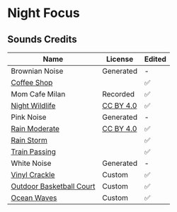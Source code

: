 # Night Focus

## Sounds Credits

| Name                                                                              | License                                                   | Edited |
| --------------------------------------------------------------------------------- | --------------------------------------------------------- | ------ |
| Brownian Noise                                                                    | Generated                                                 | -      |
| [Coffee Shop](https://signaturesounds.org/)                                       |                                                           | ✅      |
| Mom Cafe Milan                                                                    | Recorded                                                  | ✅      |
| [Night Wildlife](https://freesound.org/people/InspectorJ/sounds/352514/)          | [CC BY 4.0](https://creativecommons.org/licenses/by/4.0/) | ✅      |
| Pink Noise                                                                        | Generated                                                 | -      |
| [Rain Moderate](https://freesound.org/people/InspectorJ/sounds/401276/)           | [CC BY 4.0](https://creativecommons.org/licenses/by/4.0/) | ✅      |
| [Rain Storm](https://signaturesounds.org/)                                        |                                                           | ✅      |
| [Train Passing](https://signaturesounds.org/)                                     |                                                           | ✅      |
| White Noise                                                                       | Generated                                                 | -      |
| [Vinyl Crackle](https://cymatics.fm/products/life-ambient-recordings/)            | Custom                                                    | ✅      |
| [Outdoor Basketball Court](https://cymatics.fm/products/life-ambient-recordings/) | Custom                                                    | ✅      |
| [Ocean Waves](https://cymatics.fm/products/life-ambient-recordings/)              | Custom                                                    | ✅      |
